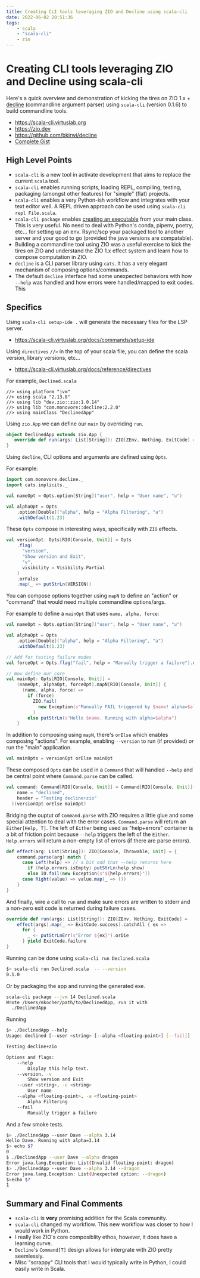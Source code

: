 ```yaml
---
title: Creating CLI tools leveraging ZIO and Decline using scala-cli
date: 2022-06-02 20:51:36
tags:
    - scala
    - "scala-cli"
    - zio
---
```

# Creating CLI tools leveraging ZIO and Decline using scala-cli

Here's a quick overview and demonstration of kicking the tires on ZIO 1.x + [decline](https://github.com/bkirwi/decline) (commandline argument parser) using `scala-cli` (version 0.1.6) to build commandline tools.

- https://scala-cli.virtuslab.org
- https://zio.dev
- https://github.com/bkirwi/decline
- [Complete Gist](https://gist.github.com/mpkocher/e7b23d082a9ce9cba6e5ec3337658e76)

## High Level Points

- `scala-cli` is a new tool in activate development that aims to replace the current `scala` tool. 
- `scala-cli` enables running scripts, loading REPL, compiling, testing, packaging (amongst other features) for "simple" (flat) projects.
- `scala-cli` enables a very Python-ish workflow and integrates with your text editor well. A REPL driven approach can be used using `scala-cli repl File.scala`.
- `scala-cli package` enables [creating an executable](https://scala-cli.virtuslab.org/docs/cookbooks/scala-package) from your main class. This is very useful. No need to deal with Python's conda, pipenv, poetry, etc... for setting up an env. Rsync/scp your packaged tool to another server and your good to go (provided the java versions are compatable).
- Building a commandline tool using ZIO was a useful exercise to kick the tires on ZIO and understand the ZIO 1.x effect system and learn how to compose computation in ZIO.
- `decline` is a CLI parser library using `cats`. It has a very elegant mechanism of composing options/commands. 
- The default `decline` interface had some unexpected behaviors with how `--help` was handled and how errors were handled/mapped to exit codes. This


## Specifics

Using `scala-cli setup-ide .` will generate the necessary files for the LSP server.

- https://scala-cli.virtuslab.org/docs/commands/setup-ide

Using `directives` `//>` in the top of your scala file, you can define the scala version, library versions, etc...

- https://scala-cli.virtuslab.org/docs/reference/directives

For example, `Declined.scala`

```
//> using platform "jvm"
//> using scala "2.13.8"
//> using lib "dev.zio::zio:1.0.14"
//> using lib "com.monovore::decline:2.2.0"
//> using mainClass "DeclinedApp"
```

Using `zio.App` we can define our `main` by overriding `run`.

```scala
object DeclinedApp extends zio.App {
   override def run(args: List[String]): ZIO[ZEnv, Nothing, ExitCode] = ???
} 
```

Using `decline`, CLI options and arguments are defined using `Opts`.

For example:

```scala
import com.monovore.decline._
import cats.implicits._

val nameOpt = Opts.option[String]("user", help = "User name", "u")

val alphaOpt = Opts
    .option[Double]("alpha", help = "Alpha Filtering", "a")
    .withDefault(1.23)
```

These `Opts` compose in interesting ways, specifically with `ZIO` effects.

```scala
val versionOpt: Opts[RIO[Console, Unit]] = Opts
    .flag(
      "version",
      "Show version and Exit",
      "v",
      visibility = Visibility.Partial
    )
    .orFalse
    .map(_ => putStrLn(VERSION))
```

You can compose options together using `mapN` to define an "action" or "command" that would need multiple commandline options/args.

For example to define a `mainOpt` that uses `name, alpha, force`:

```scala
val nameOpt = Opts.option[String]("user", help = "User name", "u")

val alphaOpt = Opts
    .option[Double]("alpha", help = "Alpha Filtering", "a")
    .withDefault(1.23)

// Add for testing failure modes
val forceOpt = Opts.flag("fail", help = "Manually trigger a failure").orFalse

// Now define our core
val mainOpt: Opts[RIO[Console, Unit]] =
    (nameOpt, alphaOpt, forceOpt).mapN[RIO[Console, Unit]] {
      (name, alpha, force) =>
        if (force)
          ZIO.fail(
            new Exception(s"Manually FAIL triggered by $name! alpha=$alpha")
          )
        else putStrLn(s"Hello $name. Running with alpha=$alpha")
    }

```
In addition to composing using `mapN`, there's `orElse` which enables composing "actions". For example, enabling `--version` to run (if provided) *or* run the "main" application.

```scala
val mainOpts = versionOpt orElse mainOpt
```
These composed `Opts` can be used in a `Command` that will handled `--help` and be central point where `Command.parse` can be called. 

```scala
val command: Command[RIO[Console, Unit]] = Command[RIO[Console, Unit]](
    name = "declined",
    header = "Testing decline+zio"
  )(versionOpt orElse mainOpt)
```

Bridging the ouptut of `Command.parse` with ZIO requires a little glue and some special attention to deal with the error cases. `Command.parse` will return an `Either[Help, T]`. The left of `Either` being used as "help+errors" container is a bit of friction point because `--help` triggers the left of the `Either`. `Help.errors` will return a non-empty list of errors (if there are parse errors). 

```scala
def effect(arg: List[String]): ZIO[Console, Throwable, Unit] = {
    command.parse(arg) match {
      case Left(help) => // a bit odd that --help returns here
        if (help.errors.isEmpty) putStrLn(help.show)
        else IO.fail(new Exception(s"${help.errors}"))
      case Right(value) => value.map(_ => ())
    }
}
```

And finally, wire a call to `run` and make sure errors are written to stderr and a non-zero exit code is returned during failure cases. 

```scala
override def run(args: List[String]): ZIO[ZEnv, Nothing, ExitCode] =
    effect(args).map(_ => ExitCode.success).catchAll { ex =>
      for {
        _ <- putStrLnErr(s"Error ${ex}").orDie
      } yield ExitCode.failure
}
```

Running can be done using `scala-cli run Declined.scala`

```bash
$> scala-cli run Declined.scala  -- --version
0.1.0
```

Or by packaging the app and running the generated exe.

```bash
scala-cli package --jvm 14 Declined.scala
Wrote /Users/mkocher/path/to/DeclinedApp, run it with
  ./DeclinedApp
```

Running

```bash
$> ./DeclinedApp --help
Usage: declined [--user <string> [--alpha <floating-point>] [--fail]]

Testing decline+zio

Options and flags:
    --help
        Display this help text.
    --version, -v
        Show version and Exit
    --user <string>, -u <string>
        User name
    --alpha <floating-point>, -a <floating-point>
        Alpha Filtering
    --fail
        Manually trigger a failure
```

And a few smoke tests.


```bash
$> ./DeclinedApp --user Dave --alpha 3.14
Hello Dave. Running with alpha=3.14
$> echo $?
0
$ ./DeclinedApp --user Dave --alpha dragon
Error java.lang.Exception: List(Invalid floating-point: dragon)
$> ./DeclinedApp --user Dave --alpha 3.14 --dragon
Error java.lang.Exception: List(Unexpected option: --dragon)
$>echo $?
1
```

## Summary and Final Comments

- `scala-cli` is __very__ promising addition for the Scala community.
- `scala-cli` changed my workflow. This new workflow was closer to how I would work in Python.
- I really like ZIO's core composiblity ethos, however, it does have a learning curve.
- `Decline`'s `Command[T]` design allows for intergrate with ZIO pretty seemlessly. 
- Misc "scrappy" CLI tools that I would typically write in Python, I could easily write in Scala. 
